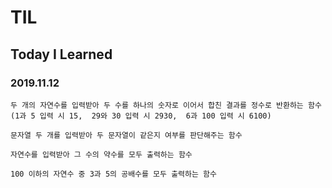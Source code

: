 # TIL
## Today I Learned


### 2019.11.12

```
두 개의 자연수를 입력받아 두 수를 하나의 숫자로 이어서 합친 결과를 정수로 반환하는 함수
(1과 5 입력 시 15,  29와 30 입력 시 2930,  6과 100 입력 시 6100)
``` 

```
문자열 두 개를 입력받아 두 문자열이 같은지 여부를 판단해주는 함수
```

```
자연수를 입력받아 그 수의 약수를 모두 출력하는 함수
```

```
100 이하의 자연수 중 3과 5의 공배수를 모두 출력하는 함수
```
